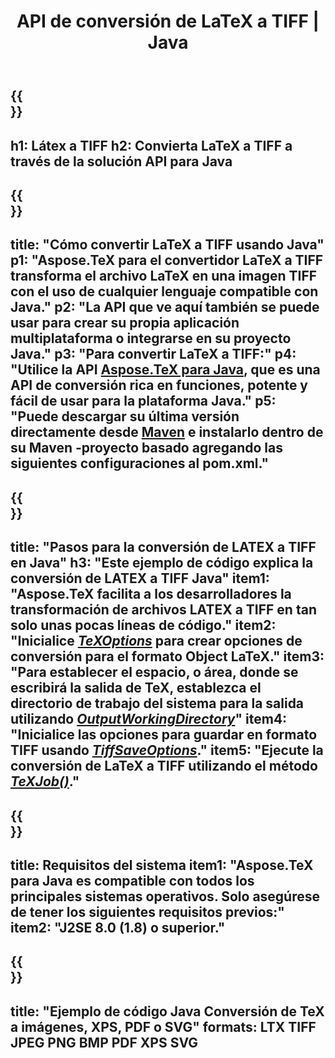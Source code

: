 ﻿---
translation: true
template: /_templates/_conversion-child-java.md
title: API de conversión de LaTeX a TIFF | Java
description: Funcionalidad de conversión de LaTeX a TIFF. Integre esta biblioteca Java local en su proyecto o use aplicaciones multiplataforma para convertir LaTeX a TIFF.
keywords: látex a tiff api java, latex2tiff integrar
url: /java/conversion/latex-to-tiff/
family: tex
platformtag: java
feature: conversion
informat: LATEX
outformat: TIFF
otherformats: BMP XPS PDF JPEG
---

{{<section banner>}}
---
h1: Látex a TIFF
h2: Convierta LaTeX a TIFF a través de la solución API para Java
---

{{<section overview>}}
---
title: "Cómo convertir LaTeX a TIFF usando Java"
p1: "Aspose.TeX para el convertidor LaTeX a TIFF transforma el archivo LaTeX en una imagen TIFF con el uso de cualquier lenguaje compatible con Java."
p2: "La API que ve aquí también se puede usar para crear su propia aplicación multiplataforma o integrarse en su proyecto Java."
p3: "Para convertir LaTeX a TIFF:"
p4: "Utilice la API [Aspose.TeX para Java](https://products.aspose.com/tex/java), que es una API de conversión rica en funciones, potente y fácil de usar para la plataforma Java."
p5: "Puede descargar su última versión directamente desde [Maven](https://repository.aspose.com/webapp/#/artifacts/browse/tree/General/repo/com/aspose/aspose-tex) e instalarlo dentro de su Maven -proyecto basado agregando las siguientes configuraciones al pom.xml."
---

{{<section feature1>}}
---
title: "Pasos para la conversión de LATEX a TIFF en Java"
h3: "Este ejemplo de código explica la conversión de LATEX a TIFF Java"
item1: "Aspose.TeX facilita a los desarrolladores la transformación de archivos LATEX a TIFF en tan solo unas pocas líneas de código."
item2: "Inicialice [*TeXOptions*](https://reference.aspose.com/tex/java/com.aspose.tex/TeXOptions) para crear opciones de conversión para el formato Object LaTeX."
item3: "Para establecer el espacio, o área, donde se escribirá la salida de TeX, establezca el directorio de trabajo del sistema para la salida utilizando [*OutputWorkingDirectory*](https://reference.aspose.com/tex/java/com.aspose.tex/TeXOptions#getOutputWorkingDirectory--)"
item4: "Inicialice las opciones para guardar en formato TIFF usando [*TiffSaveOptions*](https://reference.aspose.com/tex/java/com.aspose.tex.rendering/TiffSaveOptions)."
item5: "Ejecute la conversión de LaTeX a TIFF utilizando el método [*TeXJob()*](https://reference.aspose.com/tex/java/com.aspose.tex/TeXJob)."
---

{{<section feature2>}}
---
title: Requisitos del sistema
item1: "Aspose.TeX para Java es compatible con todos los principales sistemas operativos. Solo asegúrese de tener los siguientes requisitos previos:"
item2: "J2SE 8.0 (1.8) o superior."
---

{{<section widget>}}
---
title: "Ejemplo de código Java Conversión de TeX a imágenes, XPS, PDF o SVG"
formats: LTX TIFF JPEG PNG BMP PDF XPS SVG
---